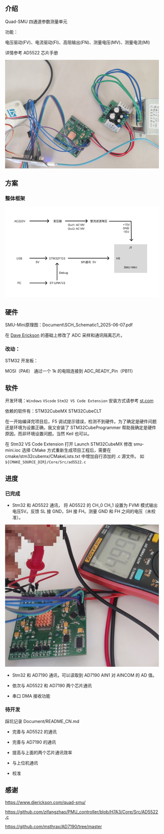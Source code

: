 ## 介绍

Quad-SMU 四通道参数测量单元

功能：

电压驱动(FV)、电流驱动(FI)、高阻输出(FN)、测量电压(MV)、测量电流(MI) 

详情参考 AD5522 芯片手册

![test_hardware.jpg](Document/img/test_hardware.jpg)

## 方案

### 整体框架

![develop_hardware](Document/img/develop_hardware.png)

## 硬件

SMU-Mini原理图：Document\SCH_Schematic1_2025-06-07.pdf

在 [Dave Erickson](https://www.djerickson.com/quad-smu/) 的基础上修改了 ADC 采样和通讯隔离芯片。

### 改动：

STM32 开发板：

MOSI（PA6） 通过一个 1k 的电阻连接到 ADC_READY_Pin（PB11）

## 软件

开发环境：`Windows` `VScode` `Stm32 VS Code Extension` 安装方式请参考 [st.com](https://www.st.com/content/st_com/en/campaigns/stm32-vs-code-extension-z11.html)

依赖的软件有：STM32CubeMX STM32CubeCLT

在一开始编译完项目后，F5 调试提示错误，检测不到硬件。为了确定是硬件问题还是环境为设置正确，我又安装了 STM32CubeProgrammer 帮助我确定是硬件原因，而非环境设置问题。当然 Keil 也可以。

在 Stm32 VS Code Extension 打开 Launch STM32CubeMX 修改 smu-mini.ioc 选择 CMake 方式重新生成项目工程后，需要在 cmake/stm32cubemx/CMakeLists.txt 中增加自行添加的 .c 源文件。 如 `${CMAKE_SOURCE_DIR}/Core/Src/ad5522.c`

## 进度

### 已完成

* Stm32 和 AD5522 通讯， 将 AD5522 的 CH_0 CH_1 设置为 FVMI 模式输出电压5V。反馈 SL 接 GND，SH 接 FH。测量 GND 和 FH 之间的电压（未校准）。

![test_FVMI_5V](Document/img/test_FVMI_5V.jpg)

* Stm32 和 AD7190 通讯，可以读取到 AD7190 AIN1 对 AINCOM 的 AD 值。

* 依次与 AD5522 和 AD7190 两个芯片通讯

* 串口 DMA 接收功能

### 待开发

踩坑记录 Document/README_CN.md

* 完善与 AD5522 的通讯

* 完善与 AD7190 的通讯

* 提高与上面的两个芯片通讯效率

* 与上位机通讯

* 校准


## 感谢

https://www.djerickson.com/quad-smu/

https://github.com/zifangzhao/PMU_controller/blob/H7A3/Core/Src/AD5522.c

https://github.com/msthrax/AD7190/tree/master